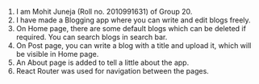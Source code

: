 1. I am Mohit Juneja (Roll no. 2010991631) of Group 20.
2. I have made a Blogging app where you can write and edit blogs freely.
3. On Home page, there are some default blogs which can be deleted if required. You can search blogs in search bar.
4. On Post page, you can write a blog with a title and upload it, which will be visible in Home page.
5. An About page is added to tell a little about the app. 
6. React Router was used for navigation between the pages.
